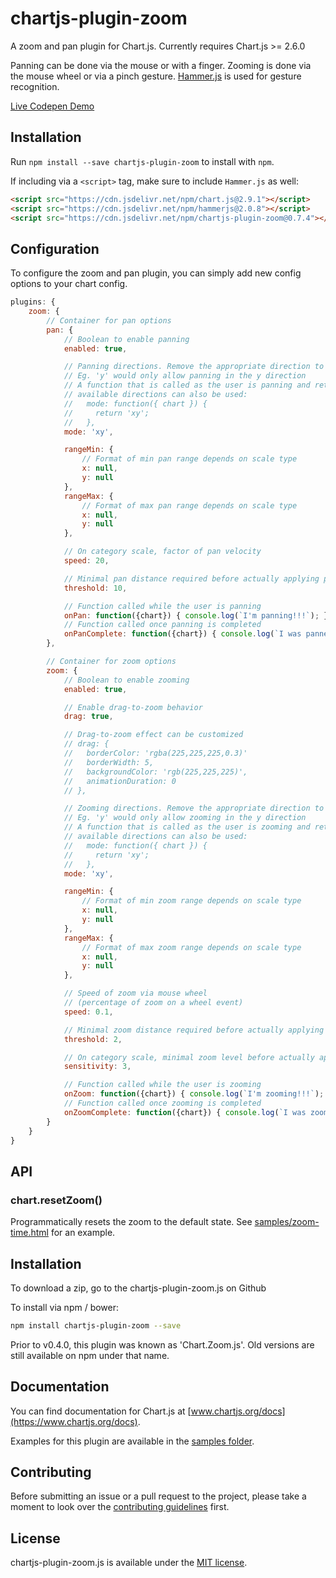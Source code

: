 # chartjs-plugin-zoom

A zoom and pan plugin for Chart.js. Currently requires Chart.js >= 2.6.0

Panning can be done via the mouse or with a finger.
Zooming is done via the mouse wheel or via a pinch gesture. [Hammer.js](https://hammerjs.github.io/) is used for gesture recognition.

[Live Codepen Demo](https://codepen.io/jledentu/pen/NWWZryv)

## Installation

Run `npm install --save chartjs-plugin-zoom` to install with `npm`.

If including via a `<script>` tag, make sure to include `Hammer.js` as well:

```html
<script src="https://cdn.jsdelivr.net/npm/chart.js@2.9.1"></script>
<script src="https://cdn.jsdelivr.net/npm/hammerjs@2.0.8"></script>
<script src="https://cdn.jsdelivr.net/npm/chartjs-plugin-zoom@0.7.4"></script>
```

## Configuration

To configure the zoom and pan plugin, you can simply add new config options to your chart config.

```javascript
plugins: {
	zoom: {
		// Container for pan options
		pan: {
			// Boolean to enable panning
			enabled: true,

			// Panning directions. Remove the appropriate direction to disable
			// Eg. 'y' would only allow panning in the y direction
			// A function that is called as the user is panning and returns the
			// available directions can also be used:
			//   mode: function({ chart }) {
			//     return 'xy';
			//   },
			mode: 'xy',

			rangeMin: {
				// Format of min pan range depends on scale type
				x: null,
				y: null
			},
			rangeMax: {
				// Format of max pan range depends on scale type
				x: null,
				y: null
			},

			// On category scale, factor of pan velocity
			speed: 20,

			// Minimal pan distance required before actually applying pan
			threshold: 10,

			// Function called while the user is panning
			onPan: function({chart}) { console.log(`I'm panning!!!`); },
			// Function called once panning is completed
			onPanComplete: function({chart}) { console.log(`I was panned!!!`); }
		},

		// Container for zoom options
		zoom: {
			// Boolean to enable zooming
			enabled: true,

			// Enable drag-to-zoom behavior
			drag: true,

			// Drag-to-zoom effect can be customized
			// drag: {
			// 	 borderColor: 'rgba(225,225,225,0.3)'
			// 	 borderWidth: 5,
			// 	 backgroundColor: 'rgb(225,225,225)',
			// 	 animationDuration: 0
			// },

			// Zooming directions. Remove the appropriate direction to disable
			// Eg. 'y' would only allow zooming in the y direction
			// A function that is called as the user is zooming and returns the
			// available directions can also be used:
			//   mode: function({ chart }) {
			//     return 'xy';
			//   },
			mode: 'xy',

			rangeMin: {
				// Format of min zoom range depends on scale type
				x: null,
				y: null
			},
			rangeMax: {
				// Format of max zoom range depends on scale type
				x: null,
				y: null
			},

			// Speed of zoom via mouse wheel
			// (percentage of zoom on a wheel event)
			speed: 0.1,

			// Minimal zoom distance required before actually applying zoom
			threshold: 2,

			// On category scale, minimal zoom level before actually applying zoom
			sensitivity: 3,

			// Function called while the user is zooming
			onZoom: function({chart}) { console.log(`I'm zooming!!!`); },
			// Function called once zooming is completed
			onZoomComplete: function({chart}) { console.log(`I was zoomed!!!`); }
		}
	}
}
```

## API

### chart.resetZoom()

Programmatically resets the zoom to the default state. See [samples/zoom-time.html](samples/zoom-time.html) for an example.

## Installation

To download a zip, go to the chartjs-plugin-zoom.js on Github

To install via npm / bower:

```bash
npm install chartjs-plugin-zoom --save
```

Prior to v0.4.0, this plugin was known as 'Chart.Zoom.js'. Old versions are still available on npm under that name.

## Documentation

You can find documentation for Chart.js at [www.chartjs.org/docs](https://www.chartjs.org/docs).

Examples for this plugin are available in the [samples folder](samples).

## Contributing

Before submitting an issue or a pull request to the project, please take a moment to look over the [contributing guidelines](CONTRIBUTING.md) first.

## License

chartjs-plugin-zoom.js is available under the [MIT license](https://opensource.org/licenses/MIT).

